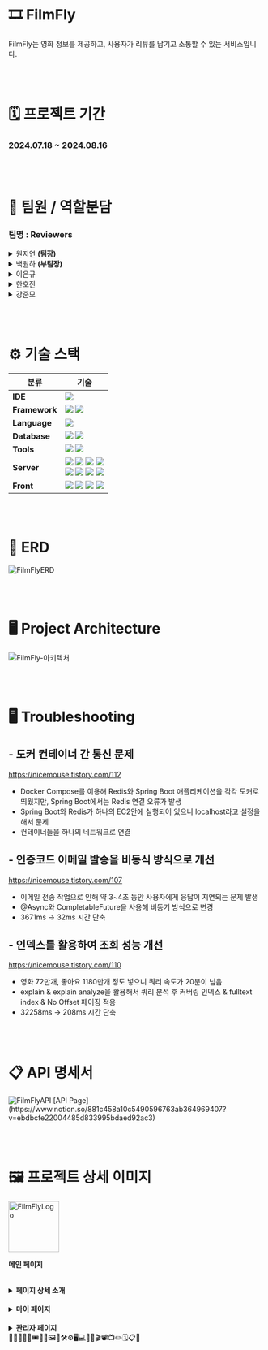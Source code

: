 # 🎞️ FilmFly
 FilmFly는 영화 정보를 제공하고, 사용자가 리뷰를 남기고 소통할 수 있는 서비스입니다.


<br/><br/>
# 🗓️ 프로젝트 기간
### 2024.07.18 ~ 2024.08.16


<br/><br/>
# 🪪 팀원 / 역할분담
### 팀명 : Reviewers
<details>
    <summary>원지연 <b>(팀장)</b></summary>
    <ul>
        <li>리뷰, 좋아요, 싫어요</li>
        <li>프론트 전반적인 틀 작업</li>
        <li>CloudFront, S3 연결</li>
        <li>더미 데이터 제작 - credit, genre, movieCredit, movieGenrelds 등등.. </li>
    </ul>
</details>
<details>
    <summary>백원하 <b>(부팀장)</b></summary> 
    <ul>
        <li>영화, 보관함, 찜, 배우, 장</li>
        <li>TMDB API 를 활용해 관리자용 데이터 크롤링</li>
        <li>프로젝트 RDS 연동</li>
        <li>Github Actions, Docker, EC2 연동</li>
        <li>(프론트) - 메인 페이지 제작 및 백엔드 연동 및 추가 api 구현</li>
    </ul>
</details>
<details>
      <summary>이은규</summary>
      <ul>
        <li>시큐리티, 사용자 기능, 신고, 차단</li>
        <li>소셜 로그인</li>
        <li>이메일 인증</li>
        <li>(프론트) - 관리자 페이지 제작, UI 최종 디자인 수정</li>
      </ul>
</details>

<details>
        <summary>한호진</summary> 
        <ul>
            <li>운영보드, 쿠폰</li>
            <li>좋아요, 싫어요 코드 추가 기능 개발</li>
            <li>(프론트) - 유저가 갖고 있는 쿠폰, 마이페이지 작업</li>
        </ul>
</details>
<details>
        <summary>강준모</summary> 
        <ul>
            <li>게시판, 댓글</li>
            <li>썸머노트 연동 게시판 작업, S3 이미지 관리</li>
            <li>운영 게시판, 보관함 추가 기능 개발</li>
            <li>더미 데이터 제작 - 유저, 블락, 영화 보관함, 찜하기, 좋아요, 싫어요, 게시글, 댓글, 리뷰</li>
            <li>(프론트) - 유저의 게시글, 댓글, 리뷰, 찜, 보관함, 영화 페이지 보관함 기능</li>
        </ul>
</details>


<br/><br/>
# ⚙️ 기술 스택

| **분류**        | **기술**                                                                                                                                                                                                                                                                                                                                                                                                                                                                                                                                                                                                                                                                                                                                        |
|---------------|-----------------------------------------------------------------------------------------------------------------------------------------------------------------------------------------------------------------------------------------------------------------------------------------------------------------------------------------------------------------------------------------------------------------------------------------------------------------------------------------------------------------------------------------------------------------------------------------------------------------------------------------------------------------------------------------------------------------------------------------------|
| **IDE**       | <img src="https://img.shields.io/badge/IntelliJ_IDEA-000000?style=for-the-badge&logo=intellijidea&logoColor=white">                                                                                                                                                                                                                                                                                                                                                                                                                                                                                                                                                                                                                           |
| **Framework** | <img src="https://img.shields.io/badge/springboot(3.3.1)-6DB33F?style=for-the-badge&logo=springboot&logoColor=white"> <img src="https://img.shields.io/badge/Spring Security-6DB33F?style=for-the-badge&logo=Spring Security&logoColor=white">                                                                                                                                                                                                                                                                                                                                                                                                                                                                                                |
| **Language**  | <img src="https://img.shields.io/badge/java(JDK17)-007396?style=for-the-badge&logo=OpenJDK&logoColor=white">                                                                                                                                                                                                                                                                                                                                                                                                                                                                                                                                                                                                                                  |
| **Database**  | <img src="https://img.shields.io/badge/MySQL-4479A1?style=for-the-badge&logo=MySQL&logoColor=white"> <img src="https://img.shields.io/badge/Redis-DC382D?style=for-the-badge&logo=Redis&logoColor=white">                                                                                                                                                                                                                                                                                                                                                                                                                                                                                                                                     |
| **Tools**     | <img src="https://img.shields.io/badge/Git-F05032?style=for-the-badge&logo=git&logoColor=white"> <img src="https://img.shields.io/badge/GitHub-100000?style=for-the-badge&logo=github&logoColor=white">                                                                                                                                                                                                                                                                                                                                                                                                                                                                                                                                       |
| **Server**    | <img src="https://img.shields.io/badge/Amazon%20EC2-FF9900?style=for-the-badge&logo=Amazon%20EC2&logoColor=white"> <img src="https://img.shields.io/badge/Amazon%20S3-569A31?style=for-the-badge&logo=Amazon%20S3&logoColor=white"> <img src="https://img.shields.io/badge/Amazon%20RDS-527FFF.svg?style=for-the-badge&logo=Amazon-RDS&logoColor=white"> <img src="https://img.shields.io/badge/Amazon%20CloudFront-FF4F8B.svg?style=for-the-badge&logo=Amazon-CloudWatch&logoColor=white">  <br/> <img src="https://img.shields.io/badge/GitHub_Actions-2088FF?style=for-the-badge&logo=github-actions&logoColor=white"> <img src="https://img.shields.io/badge/ElastiCache-005571?style=for-the-badge&logo=Elasticsearch&logoColor=white"> <img src="https://img.shields.io/badge/nginx-%23009639.svg?style=for-the-badge&logo=nginx&logoColor=white"> <img src="https://img.shields.io/badge/docker-%230db7ed.svg?style=for-the-badge&logo=docker&logoColor=white"> |
| **Front**     | <img src="https://img.shields.io/badge/HTML5-E34F26?style=for-the-badge&logo=HTML5&logoColor=white"> <img src="https://img.shields.io/badge/CSS3-1572B6?style=for-the-badge&logo=CSS3&logoColor=white"> <img src="https://img.shields.io/badge/JavaScript-F7DF1E?style=for-the-badge&logo=JavaScript&logoColor=white"> <img src="https://img.shields.io/badge/jQuery-0769AD.svg?style=for-the-badge&logo=jQuery&logoColor=white">                                                                                                                                                                                                                                                                                                             |


<br/><br/>
# 🎨 ERD
<img src="https://github.com/user-attachments/assets/a0ea1f58-039f-4f03-9465-9ac4dd9df10c" alt="FilmFlyERD" style="max-width: 100%;">


<br/><br/>
# 🖥️ Project Architecture
<img src="https://github.com/user-attachments/assets/9a866157-3e9d-406d-9a6c-d05dfc3782d8" alt="FilmFly-아키텍처" style="max-width: 100%;">


<br/><br/>
# 🖥️ Troubleshooting
## - 도커 컨테이너 간 통신 문제
https://nicemouse.tistory.com/112
- Docker Compose를 이용해 Redis와 Spring Boot 애플리케이션을 각각 도커로 띄웠지만, Spring Boot에서는 Redis 연결 오류가 발생
- Spring Boot와 Redis가 하나의 EC2안에 실행되어 있으니 localhost라고 설정을 해서 문제
- 컨테이너들을 하나의 네트워크로 연결

## - 인증코드 이메일 발송을 비동식 방식으로 개선
https://nicemouse.tistory.com/107
- 이메일 전송 작업으로 인해 약 3~4초 동안 사용자에게 응답이 지연되는 문제 발생
- @Async와 CompletableFuture을 사용해 비동기 방식으로 변경
- 3671ms → 32ms 시간 단축
## - 인덱스를 활용하여 조회 성능 개선
https://nicemouse.tistory.com/110
- 영화 72만개, 좋아요 1180만개 정도 넣으니 쿼리 속도가 20분이 넘음
- explain & explain analyze을 활용해서 쿼리 분석 후
  커버링 인덱스 & fulltext index & No Offset 페이징 적용
- 32258ms → 208ms 시간 단축


<br/><br/>
# 📋 API 명세서
<img src="https://github.com/user-attachments/assets/8566c881-7a28-4061-b59a-a176d47c1538" alt="FilmFlyAPI" style="max-width: 100%;">
[API Page](https://www.notion.so/881c458a10c5490596763ab364969407?v=ebdbcfe22004485d833995bdaed92ac3)


<br/><br/>
# 🖼️ 프로젝트 상세 이미지
<img src="https://github.com/user-attachments/assets/9f8ae500-ba16-4136-a4a2-ca8654ed6192" alt="FilmFlyLogo" style="width: 100px;">

**메인 페이지**
<img src="https://github.com/user-attachments/assets/a45ee213-ec3a-4ccd-ad42-130a96f3982b" alt="" style="max-width: 100%;">

<br/>
<details>
<summary><b>페이지 상세 소개</b></summary> 
<br/><b>로그인</b>
<img src="https://github.com/user-attachments/assets/e6cbe27f-e744-450b-aa14-33506d0b5d15" alt="" style="max-width: 100%;">

<br/><b>회원가입</b>
<img src="https://github.com/user-attachments/assets/61e31c14-c49d-451f-bbcf-fa8d9461ee3a" alt="" style="max-width: 100%;">

<br/><b>영화</b>
<img src="https://github.com/user-attachments/assets/9b447bcc-3350-4801-a4f2-57f607b4c213" alt="" style="max-width: 100%;">

<br/><b>영화 검색</b>
<img src="https://github.com/user-attachments/assets/2711a70a-1225-46b4-b4a3-342016120359" alt="" style="max-width: 100%;">

<br/><b>영화 상세</b>
<img src="https://github.com/user-attachments/assets/d467ef20-8ef0-4ebd-9c45-62b061a35b16" alt="" style="max-width: 100%;">

<br/><b>영화 상세 보관함</b>
<img src="https://github.com/user-attachments/assets/d460d1e2-8ded-455b-884e-b548138d1ed1" alt="" style="max-width: 100%;">

<br/><b>영화 리뷰 작성</b>
<img src="https://github.com/user-attachments/assets/28e987aa-c6a8-4c64-921e-020e4e963c25" alt="" style="max-width: 100%;">

<br/><b>영화 리뷰</b>
<img src="https://github.com/user-attachments/assets/72a5db69-460b-4932-966b-a232c8e4aafa" alt="" style="max-width: 100%;">

<br/><b>최신 게시물</b>
<img src="https://github.com/user-attachments/assets/55d52b7e-ac5a-4ba7-85c6-9871b2a80b70" alt="" style="max-width: 100%;">

<br/><b>게시물 작성</b>
<img src="https://github.com/user-attachments/assets/dc14a68e-2d21-4852-be69-6cc0d50f4ab6" alt="" style="max-width: 100%;">

<br/><b>게시물</b>
<img src="https://github.com/user-attachments/assets/63303bfc-9fe2-4071-a1d6-29292b8b621d" alt="" style="max-width: 100%;">

<br/><b>최신 리뷰</b>
<img src="https://github.com/user-attachments/assets/62acf464-e1ef-44b4-ba07-8d101e8b17c0" alt="" style="max-width: 100%;">

<br/><b>신고 및 차단</b>
<img width="1280" alt="FilmFly-신고 차단" src="https://github.com/user-attachments/assets/6a848942-46c9-4cc7-9a7c-3b2a57387e18">
</details>

<br/>
<details>
<summary><b>마이 페이지</b></summary> 
<br/><b>마이페이지</b>
<img src="https://github.com/user-attachments/assets/fa6115a8-9788-4aeb-981c-bb6541ce3080" alt="" style="max-width: 100%;">

<br/><b>마이페이지 - 보관함</b>
<img src="https://github.com/user-attachments/assets/80f1b576-94e3-47d9-a942-50926602f211" alt="" style="max-width: 100%;">

<br/><b>마이페이지 - 보관함 상세</b>
<img src="https://github.com/user-attachments/assets/de5a6243-1175-4c89-8ad6-50bbb9822979" alt="" style="max-width: 100%;">

<br/><b>마이페이지 - 리뷰 목록</b>
<img src="https://github.com/user-attachments/assets/77c59c3c-91b0-4f4a-8523-d1bdddd24caa" alt="" style="max-width: 100%;">

<br/><b>마이페이지 - 좋아요</b>
<img src="https://github.com/user-attachments/assets/76e8c2c9-021e-4c91-b89a-f74d72903269" alt="" style="max-width: 100%;">
</details>

<br/>
<details>
<summary><b>관리자 페이지</b></summary> 
<br/><b>관리자 페이지 - 유저 관리</b>
<img src="https://github.com/user-attachments/assets/e964637e-0641-4e4b-b486-99ed7918b714" alt="" style="max-width: 100%;">

<br/><b>관리자 페이지 - 유저 상세</b>
<img src="https://github.com/user-attachments/assets/a715613d-10aa-413c-ad14-6d7e9cca565d" alt="" style="max-width: 100%;">

<br/><b>관리자 페이지 - 신고 관리</b>
<img src="https://github.com/user-attachments/assets/da9b3320-2072-4490-ad3b-0fb8f9e8c4f1" alt="" style="max-width: 100%;">

<br/><b>관리자 페이지 - 신고 상세</b>
<img src="https://github.com/user-attachments/assets/60d86650-9866-4dee-aee1-59ab948308ec" alt="" style="max-width: 100%;">
</details>
🙏🙏🤝🎉✨🎟️🎫🎁🖼️🎨🛠️⚙️🖥️💻🪪🎥🎬📽️📺✏️🗓️📋📌


<br/><br/>

[//]: # (# 🗃️ Code Convention)

[//]: # (<details>)

[//]: # (  <summary>Code Convention</summary>)

[//]: # ()
[//]: # (  -------)

[//]: # (<details>)

[//]: # (  <summary>Controller 작성 방법</summary>)

[//]: # ()
[//]: # (```java)

[//]: # (@RequestMapping&#40;"/review"&#41;)

[//]: # ()
[//]: # (@PatchMapping&#40;"/{reviewId}"&#41;)

[//]: # (public ResponseEntity<DataResponseDto<ReviewResponseDto>> updateReview&#40;)

[//]: # (    @AuthenticationPrincipal UserDetailsImpl userDetails,)

[//]: # (    @Valid @RequestBody ReviewUpdateRequestDto requestDto,)

[//]: # (    @PathVariable Long reviewId)

[//]: # (&#41; {)

[//]: # (    ReviewResponseDto responseDto = reviewService.updateReview&#40;userDetails.getUser&#40;&#41;, requestDto, reviewId&#41;;)

[//]: # (    return ResponseUtils.success&#40;responseDto&#41;;)

[//]: # (})

[//]: # (```)

[//]: # ()
[//]: # (1. 매개변수 순서)

[//]: # (    - @AuthenticationPrincipal → @RequestBody → @PathVariable → @RequestParam)

[//]: # (3. Controller 반환 타입)

[//]: # (    - ResponseEntity<DataResponseDto<T>> 혹은 ResponseEntity<MessageResponseDto>)

[//]: # (    - ResponseUtils.success&#40;data&#41; 혹은 ResponseUtils.success&#40;&#41; 를 호출하여 반환)

[//]: # (</details>)

[//]: # ()
[//]: # (<details>)

[//]: # (  <summary>Service 작성 방법</summary>)

[//]: # ()
[//]: # (```java)

[//]: # (@Transactional // 반드시 붙이기)

[//]: # (public ReviewResponseDto updateReview&#40;User loginUser, ReviewUpdateRequestDto requestDto, Long reviewId&#41; {)

[//]: # (    Review findReview = reviewRepository.findByIdOrElseThrow&#40;reviewId&#41;;)

[//]: # ()
[//]: # (    // 수정하려는 리뷰가 내가 작성한 리뷰인지 검사)

[//]: # (    findReview.checkReviewOwner&#40;loginUser&#41;; // 유효성 검사는 엔티티에)

[//]: # ()
[//]: # (    findReview.updateReview&#40;requestDto&#41;;)

[//]: # (    return ReviewResponseDto.fromEntity&#40;findReview.getUser&#40;&#41;, findReview&#41;;)

[//]: # (})

[//]: # (```)

[//]: # ()
[//]: # (1. 메서드 이름은 Controller랑 똑같이)

[//]: # (2. @Transactional 혹은 @Transactional&#40;readOnly = true&#41; 반드시 붙이기)

[//]: # (3. 유효성 검사 하는 코드는 Entity에 넣기 &#40;상황에 따라 알아서 하기&#41;)

[//]: # (</details>)

[//]: # ()
[//]: # (<details>)

[//]: # (  <summary>Repository 작성 방법</summary>)

[//]: # ()
[//]: # (```java)

[//]: # (public interface ReviewRepository extends JpaRepository<Review, Long> {)

[//]: # ()
[//]: # (	default Review findByIdOrElseThrow&#40;Long reviewId&#41; {)

[//]: # (	    return findById&#40;reviewId&#41;)

[//]: # (	        .orElseThrow&#40;&#40;&#41; -> new NotFoundException&#40;ResponseCodeEnum.REVIEW_NOT_FOUND&#41;&#41;;)

[//]: # (})

[//]: # (```)

[//]: # ()
[//]: # (1. findById&#40;&#41;는 `default`를 사용해서 `findByIdOrElse&#40;&#41;`로 이름 짓기)

[//]: # (</details>)

[//]: # ()
[//]: # (<details>)

[//]: # (  <summary>Entity 작성 방법</summary>)

[//]: # ()
[//]: # (```java)

[//]: # (@Entity)

[//]: # (@Getter)

[//]: # (@NoArgsConstructor&#40;access = AccessLevel.PROTECTED&#41;)

[//]: # (public class Review extends TimeStampEntity {)

[//]: # ()
[//]: # (    // 생략)

[//]: # ()
[//]: # (    @Column&#40;nullable = false&#41;)

[//]: # (    private String title;)

[//]: # ()
[//]: # (    @Column&#40;nullable = false&#41;)

[//]: # (    private String content;)

[//]: # ()
[//]: # (    @Column&#40;nullable = false&#41;)

[//]: # (    private Float rating;)

[//]: # ()
[//]: # (    // 생략)

[//]: # (    )
[//]: # (    // 생성자 대신 @Builder 사용)

[//]: # (    @Builder)

[//]: # (    public Review&#40;User user, Movie movie, String title, String content, Float rating&#41; {)

[//]: # (        this.user = user;)

[//]: # (        this.movie = movie;)

[//]: # (        this.title = title;)

[//]: # (        this.content = content;)

[//]: # (        this.rating = rating;)

[//]: # (        this.goodCount = 0L;)

[//]: # (        this.badCount = 0L;)

[//]: # (    })

[//]: # ()
[//]: # (		// @Setter 대신 이름을 붙여서 사용)

[//]: # (    public void updateReview&#40;ReviewUpdateRequestDto requestDto&#41; {)

[//]: # (        if &#40;requestDto.getTitle&#40;&#41; != null&#41; this.title = requestDto.getTitle&#40;&#41;;)

[//]: # (        if &#40;requestDto.getContent&#40;&#41; != null&#41; this.content = requestDto.getContent&#40;&#41;;)

[//]: # (        if &#40;requestDto.getRating&#40;&#41; != null&#41; this.rating = requestDto.getRating&#40;&#41;;)

[//]: # (    })

[//]: # (    )
[//]: # (    // 유효성 검사)

[//]: # (    public void checkReviewOwner&#40;User loginUser&#41; {)

[//]: # (        if &#40;!Objects.equals&#40;this.user.getId&#40;&#41;, loginUser.getId&#40;&#41;&#41;&#41; {)

[//]: # (            throw new NotOwnerException&#40;ResponseCodeEnum.REVIEW_NOT_OWNER&#41;;)

[//]: # (        })

[//]: # (    })

[//]: # (})

[//]: # (```)

[//]: # ()
[//]: # (1. @NoArgsConstructor 는 무조건 `&#40;access = AccessLevel.PROTECTED&#41;` 달아주기)

[//]: # (2. `@Setter사용 절대 금지`  )

[//]: # (3. 생성자 대신 @Builder 사용하기)

[//]: # (4. Service에서 하던 유효성 검사는 엔티티에 작성 &#40;Service의 코드 간소화&#41;)

[//]: # (5. 필요에 따라 `@Column&#40;nullable = false&#41;` 옵션 달아주기)

[//]: # (</details>)

[//]: # ()
[//]: # (<details>)

[//]: # (  <summary>메서드명 규칙</summary>)

[//]: # ()
[//]: # (- CRUD)

[//]: # (    1. 생성 : create 로 시작 ex&#41; `createReview`)

[//]: # (    2. 조회 : get 으로 시작 ex&#41; `getReview`)

[//]: # (        1. List인 경우 getList… 로 시작 ex&#41; `getListReview`)

[//]: # (        2. page인 경우 getPage… 로 시작 ex&#41; `getPageReview`)

[//]: # (    3. 수정 : update 로 시작 ex&#41; `updateReview`)

[//]: # (    4. 삭제 : delete 로 시작 ex&#41; `deleteReview`)

[//]: # (- DTO)

[//]: # (    )
[//]: # (    Entity + 기능 + Request 혹은 Response + Dto)

[//]: # (    ex &#41; `ReviewUpdateRequestDto` | `ReviewResponseDto`)

[//]: # (</details>)

[//]: # ()
[//]: # (<details>)

[//]: # (  <summary>RequestDto → Entity | Entity → ResponseDto 변환 방법</summary>)

[//]: # ()
[//]: # (- `@Setter` 사용 금지)

[//]: # (- RequestDto → Entity)

[//]: # (RequestDto 안에 `toEntity` 생성)

[//]: # (    )
[//]: # (    ```java)

[//]: # (    @Getter)

[//]: # (    public class ReviewCreateRequestDto {)

[//]: # (     )
[//]: # (        // 생략)

[//]: # (    )
[//]: # (        // static 없음)

[//]: # (        public Review toEntity&#40;User user, Movie movie&#41; {)

[//]: # (            return Review.builder&#40;&#41;)

[//]: # (                .title&#40;this.title&#41;)

[//]: # (                .content&#40;this.content&#41;)

[//]: # (                .rating&#40;this.rating&#41;)

[//]: # (                .movie&#40;movie&#41;)

[//]: # (                .user&#40;user&#41;)

[//]: # (                .build&#40;&#41;;)

[//]: # (        })

[//]: # (    })

[//]: # (    ```)

[//]: # ()
[//]: # (    ## Service에서 사용법)

[//]: # (    )
[//]: # (    ```java)

[//]: # (    @Transactional)

[//]: # (    public ReviewResponseDto saveReview&#40;User loginUser, ReviewCreateRequestDto requestDto&#41; {)

[//]: # (    )
[//]: # (        // 생략)

[//]: # (    )
[//]: # (        Review review = requestDto.toEntity&#40;loginUser, findMovie&#41;; )

[//]: # (    )
[//]: # (        // 생략)

[//]: # (    })

[//]: # (    ```)

[//]: # (    )
[//]: # (- Entity → ResponseDto)

[//]: # (ResponseDto 안에 `fromEntity` 만들기)

[//]: # (    )
[//]: # (    ```java)

[//]: # (    @Getter)

[//]: # (    @Builder)

[//]: # (    public class ReviewResponseDto {)

[//]: # (    )
[//]: # (        // 생략)

[//]: # (    )
[//]: # (        // static 있음 !!!!)

[//]: # (        public static ReviewResponseDto fromEntity&#40;User user, Review review&#41; {)

[//]: # (            return ReviewResponseDto.builder&#40;&#41;)

[//]: # (                .id&#40;review.getId&#40;&#41;&#41;)

[//]: # (                .nickname&#40;user.getNickname&#40;&#41;&#41;)

[//]: # (                .pictureUrl&#40;user.getPictureUrl&#40;&#41;&#41;)

[//]: # (                .rating&#40;review.getRating&#40;&#41;&#41;)

[//]: # (                .title&#40;review.getTitle&#40;&#41;&#41;)

[//]: # (                .content&#40;review.getContent&#40;&#41;&#41;)

[//]: # (                .goodCount&#40;review.getGoodCount&#40;&#41;&#41;)

[//]: # (                .badCount&#40;review.getBadCount&#40;&#41;&#41;)

[//]: # (                .createdAt&#40;review.getUpdatedAt&#40;&#41;&#41;)

[//]: # (                .build&#40;&#41;;)

[//]: # (        })

[//]: # (    })

[//]: # (    ```)

[//]: # (    )
[//]: # (    ## Service 에서 사용법)

[//]: # (    )
[//]: # (    ```java)

[//]: # (    @Transactional)

[//]: # (    public ReviewResponseDto saveReview&#40;User loginUser, ReviewCreateRequestDto requestDto&#41; {)

[//]: # (    )
[//]: # (        // 생략)

[//]: # (    )
[//]: # (        return ReviewResponseDto.fromEntity&#40;loginUser, savedReview&#41;;)

[//]: # (    })

[//]: # (    ```)

[//]: # (</details>)

[//]: # ()
[//]: # (<details>)

[//]: # (  <summary>환경변수 관리</summary>)

[//]: # ()
[//]: # (- env 파일로 관리)

[//]: # (    - 파일 경로 : `src/main/resources/properties/env.properties`)

[//]: # (    )
[//]: # (    ```java)

[//]: # (    DB_URL=jdbc:mysql://localhost:3306/film_fly)

[//]: # (    DB_USERNAME=root)

[//]: # (    ```)

[//]: # (    )
[//]: # (- config 설정 : `src/main/domain/config/AppConfig`)

[//]: # (</details>)

[//]: # ()
[//]: # (<details>)

[//]: # (  <summary>Directory Package 구조</summary>)

[//]: # ()
[//]: # (- 도메인형 구조)

[//]: # (    - 각각의 도메인 별로 패키지 분리가 가능하여 관리에 있어서 계층형 방식보다 직관적)

[//]: # (    - 이러한 도메인 구조는 낮은 의존성을 갖기 유리해 코드의 재활용성이 향상됨)

[//]: # (    - 기능별로 분리되어 프로젝트 확장 및 유지보수 유리)

[//]: # (    )
[//]: # (    ```jsx)

[//]: # (    com)

[//]: # (     ㄴ projectGroup)

[//]: # (         ㄴ projectTitle)

[//]: # (             ㄴ domain)

[//]: # (             |   ㄴ user)

[//]: # (             |   |   ㄴ controller)

[//]: # (             |   |   ㄴ application)

[//]: # (             |   |   ㄴ dao)

[//]: # (             |   |   ㄴ domain)

[//]: # (             |   |   ㄴ dto)

[//]: # (             |   ㄴ video)

[//]: # (             |   |   ㄴ api)

[//]: # (             |   |   ㄴ application)

[//]: # (             |   |   ㄴ dao)

[//]: # (             |   |   ㄴ domain)

[//]: # (             |   |   ㄴ dto)

[//]: # (             |   ...)

[//]: # (             ㄴ global)

[//]: # (                 ㄴ auth)

[//]: # (                 ㄴ common)

[//]: # (                 ㄴ config)

[//]: # (                 ㄴ error)

[//]: # (                 ㄴ infra)

[//]: # (                 ㄴ util)

[//]: # (    ```)

[//]: # (    )
[//]: # (- 계층형  구조)

[//]: # (    )
[//]: # (    ```jsx)

[//]: # (    com)

[//]: # (     ㄴ projectGroup)

[//]: # (         ㄴ projectTitle)

[//]: # (             ㄴ config)

[//]: # (             ㄴ controller)

[//]: # (             ㄴ service)

[//]: # (             ㄴ repository)

[//]: # (             ㄴ security)

[//]: # (             ㄴ exception)

[//]: # (    ```)

[//]: # (    )
[//]: # (</details>)

[//]: # ()
[//]: # (<details>)

[//]: # (  <summary>HTTP Request 테스트 Tool</summary>)

[//]: # ()
[//]: # (- Spring HTTP Request 사용)

[//]: # (    - PostMan 대비 장점)

[//]: # (        - 테스트 속도 향상)

[//]: # (        - 테스트 코드 접근성 향상)

[//]: # (        - 협업 능력 향상 &#40;IntelliJ Code With Me 활용&#41;)

[//]: # (</details>)

[//]: # ()
[//]: # (<details>)

[//]: # (  <summary>정적 팩토리 메서드 패턴</summary>)

[//]: # ()
[//]: # (- https://inpa.tistory.com/entry/GOF-💠-정적-팩토리-메서드-생성자-대신-사용하자)

[//]: # (- 메서드 이름은 `from` 혹은 `of`로 시작하거나 명확한 이름이 있다면 명확하게 네이밍)

[//]: # (- Entity를 parameter로 받아와야함.)

[//]: # (- 정적 팩토리 메서드 패턴 사용 예시)

[//]: # ()
[//]: # (```java)

[//]: # (@Getter)

[//]: # (@Builder)

[//]: # (public class OfficeBoardResponseDto {)

[//]: # ()
[//]: # (		// 생략)

[//]: # ()
[//]: # (		public static OfficeBoardResponseDto fromEntity&#40;OfficeBoard officeBoard&#41;{    )

[//]: # (				return OfficeBoardResponseDto.*builder*&#40;&#41;)

[//]: # (						.id&#40;officeBoard.getId&#40;&#41;&#41;)

[//]: # (						.title&#40;officeBoard.getTitle&#40;&#41;&#41;)

[//]: # (						.content&#40;officeBoard.getContent&#40;&#41;&#41;)

[//]: # (						.nickName&#40;officeBoard.getUser&#40;&#41;)

[//]: # (						.getNickname&#40;&#41;&#41;)

[//]: # (						.hits&#40;officeBoard.getHits&#40;&#41;&#41;)

[//]: # (						.goodCount&#40;officeBoard.getGoodCount&#40;&#41;&#41;)

[//]: # (						.createdAt&#40;officeBoard.getUpdatedAt&#40;&#41;&#41;)

[//]: # (						.build&#40;&#41;;)

[//]: # (		})

[//]: # (})

[//]: # (```)

[//]: # (</details>)

[//]: # ()
[//]: # (<details>)

[//]: # (  <summary>Builder 패턴</summary>)

[//]: # ()
[//]: # (- 생성자를 만들 때 Builder 패턴을 사용)

[//]: # (- 필요한 것만 생성자로 사용)

[//]: # (- 필요한 것만 아래에 기본 초기 값 작성)

[//]: # (- Builder 패턴 사용 예시)

[//]: # ()
[//]: # (```java)

[//]: # (@Builder)

[//]: # (public Board&#40;User user, String title, String content&#41; {)

[//]: # (    this.user = user;)

[//]: # (    this.title = title;)

[//]: # (    this.content = content;)

[//]: # ()
[//]: # (    this.goodCount = 0L;)

[//]: # (    this.badCount = 0L;)

[//]: # (    this.hits = 0L;)

[//]: # (})

[//]: # (```)

[//]: # (</details>)

[//]: # ()
[//]: # (<details>)

[//]: # (  <summary>공통 예외 처리</summary>)

[//]: # ()
[//]: # (1. GlobalException을 상속을 받아 Custom Exception을 만든다.)

[//]: # (Custom Exception을 만들 때 다른 곳에서 공통으로 사용할 만 하게 `기능 위주`로 만든다.)

[//]: # ()
[//]: # (```java)

[//]: # (public class NotOwnerException extends GlobalException {)

[//]: # (    public NotOwnerException&#40;ResponseCodeEnum responseCodeEnum&#41; {)

[//]: # (        super&#40;responseCodeEnum&#41;;)

[//]: # (    })

[//]: # (})

[//]: # (```)

[//]: # ()
[//]: # (```java)

[//]: # (public void checkReviewOwner&#40;User loginUser&#41; {)

[//]: # (    if &#40;!Objects.equals&#40;this.user.getId&#40;&#41;, loginUser.getId&#40;&#41;&#41;&#41; {)

[//]: # (        throw new NotOwnerException&#40;ResponseCodeEnum.REVIEW_NOT_OWNER&#41;;)

[//]: # (    })

[//]: # (})

[//]: # (```)

[//]: # (</details>)

[//]: # ()
[//]: # (<details>)

[//]: # (  <summary>주석 처리</summary>)

[//]: # ()
[//]: # (메서드 위에 주석은 `JavaDoc`을 사용해 메서드 자체를 설명하는 주석 달기)

[//]: # ()
[//]: # (메서드 내부의 주석은 `//` 를 사용해 기능을 설명하는 주석 달기)

[//]: # ()
[//]: # (```java)

[//]: # (/**)

[//]: # (* 리뷰 수정)

[//]: # (*/)

[//]: # (@Transactional)

[//]: # (public ReviewResponseDto updateReview&#40;User loginUser, ReviewUpdateRequestDto requestDto, Long reviewId&#41; {)

[//]: # (    Review findReview = reviewRepository.findByIdOrElseThrow&#40;reviewId&#41;;)

[//]: # ()
[//]: # (    // 자기가 작성한 리뷰가 맞는지 체크)

[//]: # (    findReview.checkReviewOwner&#40;loginUser&#41;;)

[//]: # ()
[//]: # (    findReview.updateReview&#40;requestDto&#41;;)

[//]: # (    return ReviewResponseDto.fromEntity&#40;findReview.getUser&#40;&#41;, findReview&#41;;)

[//]: # (})

[//]: # (```)

[//]: # (</details>)

[//]: # ()
[//]: # (<details>)

[//]: # (  <summary>기능 구현하면 팀 노션에 Request, Response 정보 작성하기</summary>)

[//]: # ()
[//]: # (# Request)

[//]: # ()
[//]: # (```json)

[//]: # ({)

[//]: # (    "name":"호파스타",)

[//]: # (    "address":"서울시 광진구",)

[//]: # (    "category":"양식",)

[//]: # (    "description":"라구 파스타가 맛있음")

[//]: # (})

[//]: # (```)

[//]: # ()
[//]: # (# Response)

[//]: # ()
[//]: # (```json)

[//]: # ({)

[//]: # (	"statusCode": 200,)

[//]: # (	"message": "가게 등록이 완료되었습니다.",)

[//]: # (	"data": {)

[//]: # (		"name": "호파스타 ",)

[//]: # (		"address": "서울시 광진구",)

[//]: # (		"categoryEnum": "WESTERN",)

[//]: # (		"description": "라구 파스타가 맛있음",)

[//]: # (		"createdAt": "2024-06-24T18:52:23.105005")

[//]: # (	})

[//]: # (})

[//]: # (```)

[//]: # (</details>)

[//]: # ()
[//]: # (<details>)

[//]: # (  <summary>AWS</summary>)

[//]: # ()
[//]: # (- AWS EC2 Linux Ubuntu)

[//]: # (- RDS)

[//]: # (    - Mysql)

[//]: # (    - DynamoDB : 교체 예정)

[//]: # (- Domain)

[//]: # (    - 구매 : 가비아)

[//]: # (        - [gabia 웹을 넘어 클라우드로. 가비아]&#40;https://www.gabia.com/?utm_source=google&utm_medium=cpc&utm_term=%EA%B0%80%EB%B9%84%EC%95%84&utm_campaign=%EA%B0%80%EB%B9%84%EC%95%84&#41;)

[//]: # (- Elastic Load Balancing)

[//]: # (    - 인스턴스가 예기치 못하게 종료되어도 서버를 유지하기 위해 설정)

[//]: # (- 탄력적 IP)

[//]: # (    - 로드 밸런서로 할당되는 IP를 고정시키기 위해 설정)

[//]: # (- S3)

[//]: # (    - 이미지, 영상 등 파일 저장소)

[//]: # (- Redis)

[//]: # (    - 동시성 제어)

[//]: # (</details>)

[//]: # (</details>)

[//]: # ()
[//]: # ()
[//]: # (<br/><br/>)

[//]: # (# 🤝 Github Rules)

[//]: # (<details>)

[//]: # (  <summary>1. 이슈</summary>)

[//]: # ( )
[//]: # ( - 메인 기능에 대한 이슈를 만들고 세부 이슈를 만들기 ex&#41; `[FEAT] 리뷰 기능` )

[//]: # ( - Assignees, Labels, Projects 달아 주기)

[//]: # ()
[//]: # (<img src="https://github.com/user-attachments/assets/c2c57018-1efa-4ed6-8f30-a918c5803247" alt="FilmFly-GithubRules1" style="max-width: 100%;">)

[//]: # (</details>)

[//]: # ()
[//]: # (<details>)

[//]: # (  <summary>2. 브랜치</summary>)

[//]: # ( )
[//]: # (- 이슈를 만들고 이슈창 오른쪽에 Development에서 `create a branch` 를 클릭해서 기본으로 정해주는 이름으로 브랜치 만들기)

[//]: # ()
[//]: # (- 세부 이슈라면? `Branch Source` 를 메인 브랜치로 선택하기)

[//]: # ()
[//]: # (<img src="https://github.com/user-attachments/assets/cd6a6ea1-8cc1-4ae6-a08e-5c98b56f6ead" alt="FilmFly-GithubRules2" style="max-width: 100%;">)

[//]: # ()
[//]: # (- main → dev → feat / refactor / fix)

[//]: # (    - **`feat/기능명` → 이케!**)

[//]: # ()
[//]: # (</details>)

[//]: # ()
[//]: # (<details>)

[//]: # (  <summary>3. 커밋 메세지</summary>)

[//]: # ( )
[//]: # (`[타입] 제목`)

[//]: # ()
[//]: # (| 타입 | 설명 |)

[//]: # (| --- | --- |)

[//]: # (| FEAT | 새로운 기능 추가 |)

[//]: # (| BUGFIX | 버그 해결 |)

[//]: # (| REFACTOR | 코드 리팩토링, )

[//]: # (새로운 기능/버그 해결 X |)

[//]: # (| TEST | 테스트 코드 작성 |)

[//]: # ()
[//]: # (`타입 [#이슈번호] : 제목`)

[//]: # ()
[//]: # (| 타입 | 설명 |)

[//]: # (| --- | --- |)

[//]: # (| Feat | 새로운 기능 추가 |)

[//]: # (| Fix | 버그 해결 |)

[//]: # (| Refactor | 코드 리팩토링, )

[//]: # (새로운 기능/버그 해결 X |)

[//]: # (| Move | 파일 옮김/정리 |)

[//]: # (| Rename | 파일/폴더 이름 수정 |)

[//]: # (| Remove | 파일/폴더 삭제 |)

[//]: # (| Test | 테스트 코드 작성 |)

[//]: # ()
[//]: # (</details>)

[//]: # ()
[//]: # (<details>)

[//]: # (  <summary>4. Pull Request</summary>)

[//]: # ()
[//]: # (`기능만 입력` 더 설명할 내용이 있으면 안쪽에 적기)

[//]: # ()
[//]: # (세부 브랜치에서 메인 브랜치로 PR을 날리고 메인 브랜치의 기능이 다 끝나면 dev로 PR)

[//]: # (Assignees, Labels, Projects 달아 주기)

[//]: # (<img src="https://github.com/user-attachments/assets/df25e8ac-321a-4228-9bc7-48faea4da99a" alt="FilmFly-GithubRules3" style="max-width: 100%;">)

[//]: # (<img src="https://github.com/user-attachments/assets/d3fe3f80-0093-401c-a573-97832c5b17a4" alt="FilmFly-GithubRules4" style="max-width: 100%;">)

[//]: # (</details>)

[//]: # ()
[//]: # (<br/><br/>)

[//]: # (# ✍️ KPT 회고)

[//]: # (<details>)

[//]: # (    <summary>Keep - 현재 만족하고 있는 부분</summary>)

[//]: # (    <ul>)

[//]: # (        <li>123</li>)

[//]: # (        <li>456</li>)

[//]: # (    </ul>)

[//]: # (</details>)

[//]: # ()
[//]: # (<details>)

[//]: # (    <summary>Problem - 불편하게 느끼는 부분</summary>)

[//]: # (    <ul>)

[//]: # (        <li>123</li>)

[//]: # (        <li>456</li>)

[//]: # (    </ul>)

[//]: # (</details>)

[//]: # ()
[//]: # (<details>)

[//]: # (    <summary>Try - Problem에 대한 해결책, 당장 실행 가능한 것</summary>)

[//]: # (    <ul>)

[//]: # (        <li>123</li>)

[//]: # (        <li>456</li>)

[//]: # (    </ul>)

[//]: # (</details>)